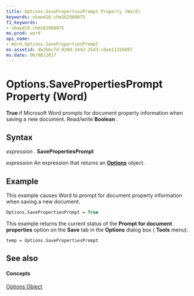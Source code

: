 ```yaml
---
title: Options.SavePropertiesPrompt Property (Word)
keywords: vbawd10.chm162988075
f1_keywords:
- vbawd10.chm162988075
ms.prod: word
api_name:
- Word.Options.SavePropertiesPrompt
ms.assetid: da2bbc7d-920d-2442-25d3-c6ee11316097
ms.date: 06/08/2017
---
```



# Options.SavePropertiesPrompt Property (Word)

 **True** if Microsoft Word prompts for document property information when saving a new document. Read/write **Boolean** .


## Syntax

 _expression_ . **SavePropertiesPrompt**

 _expression_ An expression that returns an **[Options](Word.Options.md)** object.


## Example

This example causes Word to prompt for document property information when saving a new document.


```vb
Options.SavePropertiesPrompt = True
```

This example returns the current status of the  **Prompt for document properties** option on the **Save** tab in the **Options** dialog box ( **Tools** menu).




```
temp = Options.SavePropertiesPrompt
```


## See also


#### Concepts


[Options Object](Word.Options.md)

